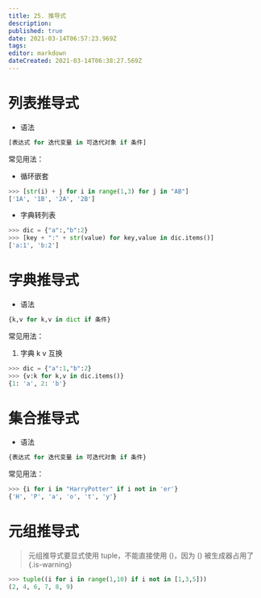 ```yaml
---
title: 25. 推导式
description: 
published: true
date: 2021-03-14T06:57:23.969Z
tags: 
editor: markdown
dateCreated: 2021-03-14T06:38:27.569Z
---
```


# 列表推导式

- 语法

```python
[表达式 for 迭代变量 in 可迭代对象 if 条件]
```

常见用法：

- 循环嵌套

```python
>>> [str(i) + j for i in range(1,3) for j in "AB"]
['1A', '1B', '2A', '2B']
```

- 字典转列表

```python
>>> dic = {"a":,"b":2}
>>> [key + ":" + str(value) for key,value in dic.items()]
['a:1', 'b:2']
```

# 字典推导式

- 语法

```python
{k,v for k,v in dict if 条件}
```

常见用法：

1. 字典 k v 互换

```python
>>> dic = {"a":1,"b":2}
>>> {v:k for k,v in dic.items()}
{1: 'a', 2: 'b'}
```

# 集合推导式

- 语法

```python
{表达式 for 迭代变量 in 可迭代对象 if 条件}
```

常见用法：

```python
>>> {i for i in "HarryPotter" if i not in 'er'}
{'H', 'P', 'a', 'o', 't', 'y'}
```

# 元组推导式

> 元组推导式要显式使用 tuple，不能直接使用 ()，因为 () 被生成器占用了
{.is-warning}

```python
>>> tuple((i for i in range(1,10) if i not in [1,3,5]))
(2, 4, 6, 7, 8, 9)
```
